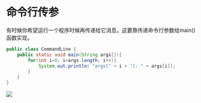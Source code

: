 # 命令行传参

有时候你希望运行一个程序时候再传递给它消息。这要靠传递命令行参数给main()函数实现。

```java
public class CommandLine {
	public static void main(String args[]){
		for(int i=0; i<args.length; i++){
            System.out.println( "args[" + i + "]: " + args[i]);
        }
	}
}
```

![](https://gitee.com/YatJay/image/raw/master/img/202202101703257.png)
